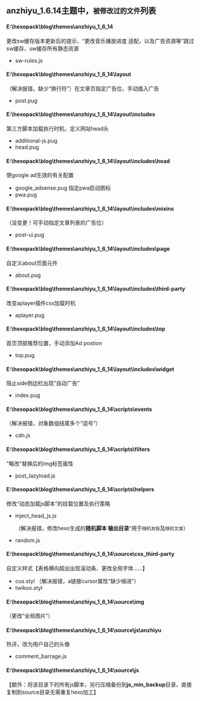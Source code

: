 ## anzhiyu_1.6.14主题中，`被修改过的文件`列表
#### E:\hexopack\blog\themes\anzhiyu_1_6_14
更改sw缓存版本更新后的提示、“更改音乐播放进度 适配，以及广告资源等”跳过sw缓存、sw缓存所有静态资源
* sw-rules.js

#### E:\hexopack\blog\themes\anzhiyu_1_6_14\layout
（解决报错，缺少“换行符”）在文章页指定广告位，手动插入广告
* post.pug

#### E:\hexopack\blog\themes\anzhiyu_1_6_14\layout\includes
第三方脚本加载执行时机，定义网站head头
* additional-js.pug
* head.pug

#### E:\hexopack\blog\themes\anzhiyu_1_6_14\layout\includes\head
使google ad生效的有关配置
* google_adsense.pug
指定pwa启动图标
* pwa.pug
#### E:\hexopack\blog\themes\anzhiyu_1_6_14\layout\includes\mixins
（没变更！可手动指定文章列表的广告位）
* post-ui.pug
#### E:\hexopack\blog\themes\anzhiyu_1_6_14\layout\includes\page
自定义about页面元件
* about.pug
#### E:\hexopack\blog\themes\anzhiyu_1_6_14\layout\includes\third-party
改变aplayer插件css加载时机
* aplayer.pug
#### E:\hexopack\blog\themes\anzhiyu_1_6_14\layout\includes\top
首页顶部推荐位置，手动添加Ad postion
* top.pug
#### E:\hexopack\blog\themes\anzhiyu_1_6_14\layout\includes\widget
阻止side侧边栏出现“自动广告”
* index.pug

#### E:\hexopack\blog\themes\anzhiyu_1_6_14\scripts\events
（解决报错，对象数组结尾多个“逗号”）
* cdn.js
#### E:\hexopack\blog\themes\anzhiyu_1_6_14\scripts\filters
"略改"替换后的img标签属性
* post_lazyload.js
#### E:\hexopack\blog\themes\anzhiyu_1_6_14\scripts\helpers
修改“动态加载js脚本”的挂载位置及执行策略
* inject_head_js.js

  （解决报错，修改hexo生成的**随机脚本 输出目录**“用于`随机友链`及`随机文章`）

* random.js

#### E:\hexopack\blog\themes\anzhiyu_1_6_14\source\css\_third-party
自定义样式【表格横向超出出现滚动条、更改全局字体......】
* cus.styl
（解决报错，a链接cursor属性“缺少缩进”）
* twikoo.styl

#### E:\hexopack\blog\themes\anzhiyu_1_6_14\source\img
（更改“全局图片”）

#### E:\hexopack\blog\themes\anzhiyu_1_6_14\source\js\anzhiyu
热评，改为用户自己的头像
* comment_barrage.js

#### E:\hexopack\blog\themes\anzhiyu_1_6_14\source\js
【额外：将该目录下的所有js脚本，另行压缩备份到**js_min_backup**目录，直接复制到source目录无需重复hexo加工】


